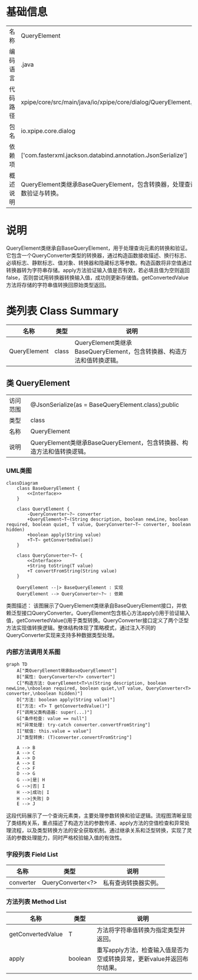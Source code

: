 # 基础信息

|      |      |
|------|------|
| 名称 | QueryElement |
| 编码语言 | .java |
| 代码路径 | xpipe/core/src/main/java/io/xpipe/core/dialog/QueryElement.java |
| 包名 | io.xpipe.core.dialog |
| 依赖项 | ['com.fasterxml.jackson.databind.annotation.JsonSerialize'] |
| 概述说明 | QueryElement类继承BaseQueryElement，包含转换器，处理查询参数验证与转换。 |

# 说明

QueryElement类继承自BaseQueryElement，用于处理查询元素的转换和验证。它包含一个QueryConverter类型的转换器，通过构造函数接收描述、换行标志、必填标志、静默标志、值对象、转换器和隐藏标志等参数。构造函数将非空值通过转换器转为字符串存储。apply方法验证输入值是否有效，若必填且值为空则返回false，否则尝试用转换器转换输入值，成功则更新存储值。getConvertedValue方法将存储的字符串值转换回原始类型返回。

# 类列表 Class Summary

| 名称   | 类型  | 说明 |
|-------|------|-------------|
| QueryElement | class | QueryElement类继承BaseQueryElement，包含转换器、构造方法和值转换逻辑。 |



## 类 QueryElement

|      |      |
|------|------|
| 访问范围 | @JsonSerialize(as = BaseQueryElement.class);public |
| 类型 | class |
| 名称 | QueryElement |
| 说明 | QueryElement类继承BaseQueryElement，包含转换器、构造方法和值转换逻辑。 |


### UML类图

```mermaid
classDiagram
    class BaseQueryElement {
        <<Interface>>
    }

    class QueryElement {
        -QueryConverter~?~ converter
        +QueryElement~T~(String description, boolean newLine, boolean required, boolean quiet, T value, QueryConverter~T~ converter, boolean hidden)
        +boolean apply(String value)
        +T~T~ getConvertedValue()
    }

    class QueryConverter~T~ {
        <<Interface>>
        +String toString(T value)
        +T convertFromString(String value)
    }

    QueryElement --|> BaseQueryElement : 实现
    QueryElement --> QueryConverter~?~ : 依赖
```

类图描述：
该图展示了QueryElement类继承自BaseQueryElement接口，并依赖泛型接口QueryConverter。QueryElement包含核心方法apply()用于验证输入值，getConvertedValue()用于类型转换。QueryConverter接口定义了两个泛型方法实现值转换逻辑。整体结构体现了策略模式，通过注入不同的QueryConverter实现来支持多种数据类型处理。


### 内部方法调用关系图

```mermaid
graph TD
    A["类QueryElement继承BaseQueryElement"]
    B["属性: QueryConverter<?> converter"]
    C["构造方法: QueryElement<T>\n(String description, boolean newLine,\nboolean required, boolean quiet,\nT value, QueryConverter<T> converter,\nboolean hidden)"]
    D["方法: boolean apply(String value)"]
    E["方法: <T> T getConvertedValue()"]
    F["调用父类构造器: super(...)"]
    G["条件检查: value == null"]
    H["异常处理: try-catch converter.convertFromString"]
    I["赋值: this.value = value"]
    J["类型转换: (T)converter.convertFromString"]

    A --> B
    A --> C
    A --> D
    A --> E
    C --> F
    D --> G
    G -->|是| H
    G -->|否| I
    H -->|成功| I
    H -->|失败| D
    E --> J
```

这段代码展示了一个查询元素类，主要处理参数转换和验证逻辑。流程图清晰呈现了类结构关系，重点描述了构造方法的参数传递、apply方法的空值检查和异常处理流程，以及类型转换方法的安全获取机制。通过继承关系和泛型转换，实现了灵活的参数处理能力，同时严格校验输入值的有效性。

### 字段列表 Field List

| 名称  | 类型  | 说明 |
|-------|-------|------|
| converter | QueryConverter<?> | 私有查询转换器实例。 |

### 方法列表 Method List

| 名称  | 类型  | 说明 |
|-------|-------|------|
| getConvertedValue | T | 方法将字符串值转换为指定类型并返回。 |
| apply | boolean | 重写apply方法，检查输入值是否为空或转换异常，更新value并返回布尔结果。 |




